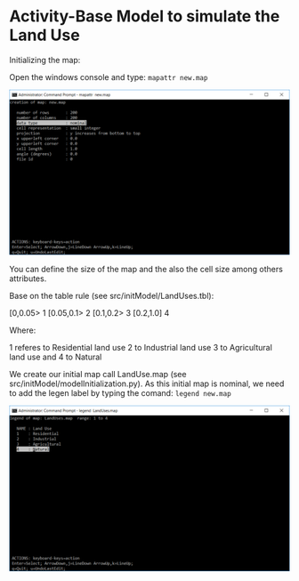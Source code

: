 # Activity-Base Model to simulate the Land Use

Initializing the map:

Open the windows console and type: `mapattr new.map`

![Alt text](images/createNewMap.png?raw=true "Default values boundaries and cell size")

You can define the size of the map and the also the cell size among others attributes.


Base on the table rule (see src/initModel/LandUses.tbl):

[0,0.05> 1
[0.05,0.1> 2 
[0.1,0.2> 3
[0.2,1.0] 4

Where:

1 referes to Residential land use
2 to Industrial land use
3 to Agricultural land use and
4 to Natural 

We create our initial map call LandUse.map (see src/initModel/modelInitialization.py). As this  initial map is nominal, we need to add the legen label by typing the comand: `legend new.map`

![Alt text](images/addLegendsToNominalMap.png?raw=true "Adding legends")